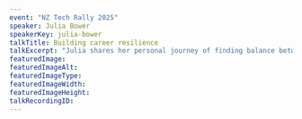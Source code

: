 ```yaml
---
event: "NZ Tech Rally 2025"
speaker: Julia Bower
speakerKey: julia-bower
talkTitle: Building career resilience
talkExcerpt: "Julia shares her personal journey of finding balance between professional and personal life while working full time and co-founding a startup. This talk covers the importance of recognising personal limits, making strategic career choices, and the growing role of Fractional work in achieving resilience and fulfilment."
featuredImage:
featuredImageAlt:
featuredImageType:
featuredImageWidth:
featuredImageHeight:
talkRecordingID:
---
```

